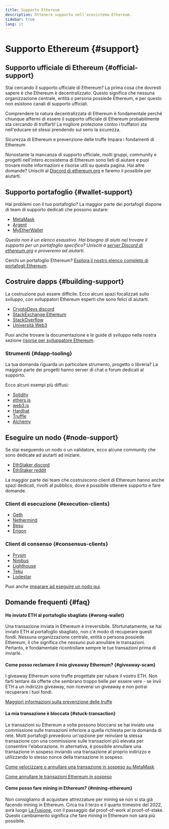 ```yaml
---
title: Supporto Ethereum
description: Ottenere supporto nell'ecosistema Ethereum.
sidebar: true
lang: it
---
```


# Supporto Ethereum {#support}

## Supporto ufficiale di Ethereum {#official-support}

Stai cercando il supporto ufficiale di Ethereum? La prima cosa che dovresti sapere è che Ethereum è decentralizzato. Questo significa che nessuna organizzazione centrale, entità o persona possiede Ethereum, e per questo non esistono canali di supporto ufficiali.

Comprendere la natura decentralizzata di Ethereum è fondamentale perché chiunque affermi di essere il supporto ufficiale di Ethereum probabilmente sta cercando di truffarti! La migliore protezione contro i truffatori sta nell'educare sé stessi prendendo sul serio la sicurezza.

<DocLink to="/security/">
  Sicurezza di Ethereum e prevenzione delle truffe
</DocLink>

<DocLink to="/learn/">
  Impara i fondamenti di Ethereum
</DocLink>

Nonostante la mancanza di supporto ufficiale, molti gruppi, community e progetti nell'intero ecosistema di Ethereum sono lieti di aiutare e puoi trovare molte informazioni e risorse utili su questa pagina. Hai altre domande? Unisciti al [Discord di ethereum.org](/discord/) e faremo il possibile per aiutarti.

## Supporto portafoglio {#wallet-support}

Hai problemi con il tuo portafoglio? La maggior parte dei portafogli dispone di team di supporto dedicati che possono aiutare:

- [MetaMask](https://metamask.zendesk.com/hc/)
- [Argent](https://support.argent.xyz/hc/)
- [MyEtherWallet](https://help.myetherwallet.com/)

_Questo non è un elenco esaustivo. Hai bisogno di aiuto nel trovare il supporto per un portafoglio specifico? Unisciti a [server Discord di ethereum.org](https://discord.gg/rZz26QWfCg) e proveremo ad aiutarti._

Cerchi un portafoglio Ethereum? [Esplora il nostro elenco completo di portafogli Ethereum](/wallets/find-wallet/).

## Costruire dapps {#building-support}

La costruzione può essere difficile. Ecco alcuni spazi focalizzati sullo sviluppo, con sviluppatori Ethereum esperti che sono felici di aiutarti.

- [CryptoDevs discord](https://discord.gg/Z9TA39m8Yu)
- [StackExchange Ethereum](https://ethereum.stackexchange.com/)
- [StackOverflow](https://stackoverflow.com/questions/tagged/web3)
- [Università Web3](https://www.web3.university/)

Puoi anche trovare la documentazione e le guide di sviluppo nella nostra sezione [risorse per sviluppatore Ethereum](/developers/).

### Strumenti {#dapp-tooling}

La tua domanda riguarda un particolare strumento, progetto o libreria? La maggior parte dei progetti hanno server di chat o forum dedicati al supporto.

Ecco alcuni esempi più diffusi:

- [Solidity](https://gitter.im/ethereum/solidity/)
- [ethers.js](https://discord.gg/6jyGVDK6Jx)
- [web3.js](https://discord.gg/GsABYQu4sC)
- [Hardhat](https://discord.gg/xtrMGhmbfZ)
- [Truffle](https://discord.gg/8uKcsccEYE)
- [Alchemy](http://alchemy.com/discord)

## Eseguire un nodo {#node-support}

Se stai eseguendo un nodo o un validatore, ecco alcune community che sono dedicate ad aiutarti ad iniziare.

- [EthStaker discord](https://discord.io/ethstaker)
- [EthStaker reddit](https://www.reddit.com/r/ethstaker)

La maggior parte dei team che costruiscono client di Ethereum hanno anche spazi dedicati, rivolti al pubblico, dove è possibile ottenere supporto e fare domande.

### Client di esecuzione {#execution-clients}

- [Geth](https://discord.gg/FqDzupGyYf)
- [Nethermind](https://discord.gg/YJx3pm8z5C)
- [Besu](https://discord.gg/p8djYngzKN)
- [Erigon](https://github.com/ledgerwatch/erigon/issues)

### Client di consenso {#consensus-clients}

- [Prysm](https://discord.gg/prysmaticlabs)
- [Nimbus](https://discord.gg/nSmEH3qgFv)
- [Lighthouse](https://discord.gg/cyAszAh)
- [Teku](https://discord.gg/7hPv2T6)
- [Lodestar](https://discord.gg/aMxzVcr)

Puoi anche [imparare ad eseguire un nodo qui](/developers/docs/nodes-and-clients/run-a-node/).

## Domande frequenti {#faq}

#### Ho inviato ETH al portafoglio sbagliato {#wrong-wallet}

Una transazione inviata in Ethereum è irreversibile. Sfortunatamente, se hai inviato ETH al portafoglio sbagliato, non c'è modo di recuperare questi fondi. Nessuna organizzazione centrale, entità o persona possiede Ethereum, il che significa che nessuno può annullare le transazioni. Pertanto, è fondamentale ricontrollare sempre le tue transazioni prima di inviarle.

#### Come posso reclamare il mio giveaway Ethereum? {#giveaway-scam}

I giveaway Ethereum sono truffe progettate per rubare il vostro ETH. Non farti tentare da offerte che sembrano troppo belle per essere vere - se invii ETH a un indirizzo giveaway, non riceverai un giveaway e non potrai recuperare i tuoi fondi.

[Maggiori informazioni sulla prevenzione delle truffe](/security/#common-scams)

#### La mia transazione è bloccata {#stuck-transaction}

Le transazioni su Ethereum a volte possono bloccarsi se hai inviato una commissione sulle transazioni inferiore a quella richiesta per la domanda di rete. Molti portafogli prevedono un'opzione per reinviare la stessa transazione con una commissione sulle transazioni più elevata per consentire l'elaborazione. In alternativa, è possibile annullare una transazione in sospeso inviando una transazione al proprio indirizzo e utilizzando lo stesso nonce della transazione in sospeso.

[Come velocizzare o annullare una transazione in sospeso su MetaMask](https://metamask.zendesk.com/hc/en-us/articles/360015489251-How-to-speed-up-or-cancel-a-pending-transaction)

[Come annullare le transazioni Ethereum in sospeso](https://info.etherscan.com/how-to-cancel-ethereum-pending-transactions/)

#### Come posso fare mining in Ethereum? {#mining-ethereum}

Non consigliamo di acquistare attrezzature per mining se non si sta già facendo mining in Ethereum. Circa tra il terzo e il quarto trimestre del 2022, avrà luogo [La Fusione](/upgrades/merge/), con il passaggio dal proof-of-work al proof-of-stake. Questo cambiamento significa che fare mining in Ethereum non sarà più possibile.
